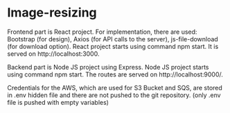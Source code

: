 # Image-resizing
Frontend part is React project. For implementation, there are used: Bootstrap (for design), Axios (for API calls to the server), js-file-download (for download option). React project starts using command npm start. It is served on http://localhost:3000. 

Backend part is Node JS project using Express. Node JS project starts using command npm start. The routes are served on http://localhost:9000/.

Credentials for the AWS, which are used for S3 Bucket and SQS, are stored in .env hidden file and there are not pushed to the git repository. (only .env file is pushed with empty variables)
